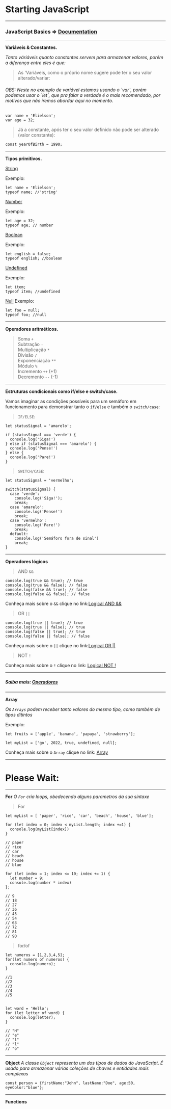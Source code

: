 # Starting JavaScript

_________
### JavaScript Basics => [Documentation](https://developer.mozilla.org/en-US/docs/Learn/Getting_started_with_the_web/JavaScript_basics)

_________
**Variáveis & Constantes.**

*Tanto váriáveis quanto constantes servem para armazenar valores, porém a diferença entre eles é que:*


>As 'Variáveis, como o próprio nome sugere pode ter o seu valor alterado/variar:

<h6><em> OBS: Neste no exemplo de variável estamos usando o `var`, porém podemos usar o `let`, que pra falar a verdade 
é o mais recomendado, por motivos que não iremos abordar aqui no momento. </em></h6>

```
var name = 'Elielson';
var age = 32;
```

>Já a constante, após ter o seu valor definido não pode ser alterado (valor constante):
```
const yearOfBirth = 1990; 
```
_________
**Tipos primitivos.**

[String](https://developer.mozilla.org/en-US/docs/Web/JavaScript/Reference/Global_Objects/String)

Exemplo:
```
let name = 'Elielson';
typeof name; //'string'
```

[Number](https://developer.mozilla.org/en-US/docs/Web/JavaScript/Reference/Global_Objects/Number)

Exemplo:
```
let age = 32;
typeof age; // number
```

[Boolean](https://developer.mozilla.org/en-US/docs/Web/JavaScript/Reference/Global_Objects/Boolean)

Exemplo:
```
let english = false;
typeof english; //boolean
```
[Undefined](https://developer.mozilla.org/en-US/docs/Web/JavaScript/Reference/Global_Objects/Undefined)

Exemplo:
```
let item;
typeof item; //undefined
```

[Null](https://developer.mozilla.org/en-US/docs/Web/JavaScript/Reference/Global_Objects/Null)
Exemplo:
```
let foo = null;
typeof foo; //null
```
_________
**Operadores aritméticos.**
 >Soma `+` <br />
 >Subtração `-` <br />
 >Multiplicação `*` <br />
 >Divisão `/` <br />
 >Exponenciação `**` <br />
 >Módulo `%` <br />
 >Incremento `++` (+1) <br />
 >Decremento `--` (-1) <br />

_________
**Estruturas condicionais como if/else e switch/case.**

Vamos imaginar as condições possíveis para um semáforo em funcionamento para demonstrar tanto o `if/else` e também o `switch/case`:
>`IF/ELSE`:
```
let statusSignal = 'amarelo';

if (statusSignal === 'verde') {
  console.log('Siga!')
} else if (statusSignal === 'amarelo') {
  console.log('Pense!')
} else {
  console.log('Pare!')
}
```

>`SWITCH/CASE`:
```
let statusSignal = 'vermelho';

switch(statusSignal) {
  case 'verde':
    console.log('Siga!');
    break;
  case 'amarelo':
    console.log('Pense!')
    break;
  case 'vermelho':
    console.log('Pare!')
    break;
  default:
    console.log('Semáforo fora de sinal')
    break;
}
```
_________
**Operadores lógicos**

>AND `&&`
```
console.log(true && true); // true
console.log(true && false); // false
console.log(false && true); // false
console.log(false && false); // false
```
Conheça mais sobre o `&&` clique no link:[Logical AND &&](https://developer.mozilla.org/en-US/docs/Web/JavaScript/Reference/Operators/Logical_AND)

>OR `||`
```
console.log(true || true); // true
console.log(true || false); // true
console.log(false || true); // true
console.log(false || false); // false
```
Conheça mais sobre o `||` clique no link:[Logical OR ||](https://developer.mozilla.org/en-US/docs/Web/JavaScript/Reference/Operators/Logical_OR)

>NOT `!`

Conheça mais sobre o `!` clique no link: [Logical NOT !](https://developer.mozilla.org/en-US/docs/Web/JavaScript/Reference/Operators/Logical_NOT)
_________
##### Saiba mais: [Operadores](https://developer.mozilla.org/pt-BR/docs/Web/JavaScript/Reference/Operators)

_________
**Array**

*Os `Arrays` podem receber tanto valores do mesmo tipo, como também de tipos ditintos*

Exemplo:
```
let fruits = ['apple', 'banana', 'papaya', 'strawberry'];

let myList = ['go', 2022, true, undefined, null];

```
Conheça mais sobre o `Array` clique no link: [Array](https://developer.mozilla.org/en-US/docs/Web/JavaScript/Reference/Global_Objects/Array/Array)
_________
# Please Wait:
_________
**For**
*O `For` cria loops, obedecendo alguns parametros da sua sintaxe*

>For
```
let myList = [ 'paper', 'rice', 'car', 'beach', 'house', 'blue'];

for (let index = 0; index < myList.length; index +=1) {
  console.log(myList[index])
}

// paper
// rice
// car
// beach
// house
// blue
```
```
for (let index = 1; index <= 10; index += 1) {
  let number = 9;
  console.log(number * index)
};

// 9
// 18
// 27
// 36
// 45
// 54
// 63
// 72
// 81
// 90
```
>for/of
```
let numeros = [1,2,3,4,5];
for(let numero of numeros) {
  console.log(numero);
}

//1
//2
//3
//4
//5
```

```

let word = 'Hello';
for (let letter of word) {
  console.log(letter);
}

// "H"
// "e"
// "l"
// "l"
// "o"
```
__________
**Object**
*A classe `Object` representa um dos tipos de dados do JavaScript. É usado para armazenar várias coleções de chaves e entidades mais complexas*
```
const person = {firstName:"John", lastName:"Doe", age:50, eyeColor:"blue"};
```
__________
**Functions**
